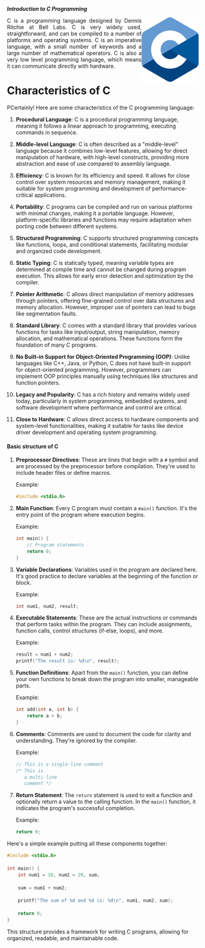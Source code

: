 ***Introduction to C Programming***
</strong></h1>

<p align="justify">
  <img src="C_Logo.png" alt="C Programming Language" width="150" align="right">
  C is a programming language designed by Dennis Ritchie at Bell Labs. C is very widely used, straightforward, and can be compiled to a number of platforms and operating systems. C is an imperative language, with a small number of keywords and a large number of mathematical operators. C is also a very low level programming language, which means it can communicate directly with hardware.
</p>
  <h1><b>Characteristics of C</b></h1><p>
  PCertainly! Here are some characteristics of the C programming language:
  
  1. **Procedural Language**: C is a procedural programming language, meaning it follows a linear approach to programming, executing commands in sequence.
  
  2. **Middle-level Language**: C is often described as a "middle-level" language because it combines low-level features, allowing for direct manipulation of hardware, with high-level constructs, providing more abstraction and ease of use compared to assembly language.
  
  3. **Efficiency**: C is known for its efficiency and speed. It allows for close control over system resources and memory management, making it suitable for system programming and development of performance-critical applications.
  
  4. **Portability**: C programs can be compiled and run on various platforms with minimal changes, making it a portable language. However, platform-specific libraries and functions may require adaptation when porting code between different systems.
  
  5. **Structured Programming**: C supports structured programming concepts like functions, loops, and conditional statements, facilitating modular and organized code development.
  
  6. **Static Typing**: C is statically typed, meaning variable types are determined at compile time and cannot be changed during program execution. This allows for early error detection and optimization by the compiler.
  
  7. **Pointer Arithmetic**: C allows direct manipulation of memory addresses through pointers, offering fine-grained control over data structures and memory allocation. However, improper use of pointers can lead to bugs like segmentation faults.
  
  8. **Standard Library**: C comes with a standard library that provides various functions for tasks like input/output, string manipulation, memory allocation, and mathematical operations. These functions form the foundation of many C programs.
  
  9. **No Built-in Support for Object-Oriented Programming (OOP)**: Unlike languages like C++, Java, or Python, C does not have built-in support for object-oriented programming. However, programmers can implement OOP principles manually using techniques like structures and function pointers.
  
  10. **Legacy and Popularity**: C has a rich history and remains widely used today, particularly in system programming, embedded systems, and software development where performance and control are critical.
  
  11. **Close to Hardware**: C allows direct access to hardware components and system-level functionalities, making it suitable for tasks like device driver development and operating system programming.</p>

<p>
  <h4>Basic structure of C</h4>
  
  1. **Preprocessor Directives**: These are lines that begin with a `#` symbol and are processed by the preprocessor before compilation. They're used to include header files or define macros.
  
     Example:
     ```c
     #include <stdio.h>
     ```
  
  2. **Main Function**: Every C program must contain a `main()` function. It's the entry point of the program where execution begins.
  
     Example:
     ```c
     int main() {
         // Program statements
         return 0;
     }
     ```
  
  3. **Variable Declarations**: Variables used in the program are declared here. It's good practice to declare variables at the beginning of the function or block.
  
     Example:
     ```c
     int num1, num2, result;
     ```
  
  4. **Executable Statements**: These are the actual instructions or commands that perform tasks within the program. They can include assignments, function calls, control structures (if-else, loops), and more.
  
     Example:
     ```c
     result = num1 + num2;
     printf("The result is: %d\n", result);
     ```
  
  5. **Function Definitions**: Apart from the `main()` function, you can define your own functions to break down the program into smaller, manageable parts.
  
     Example:
     ```c
     int add(int a, int b) {
         return a + b;
     }
     ```
  
  6. **Comments**: Comments are used to document the code for clarity and understanding. They're ignored by the compiler.
  
     Example:
     ```c
     // This is a single-line comment
     /* This is
        a multi-line
        comment */
     ```
  
  7. **Return Statement**: The `return` statement is used to exit a function and optionally return a value to the calling function. In the `main()` function, it indicates the program's successful completion.
  
     Example:
     ```c
     return 0;
     ```
  
  Here's a simple example putting all these components together:
  
  ```c
  #include <stdio.h>
  
  int main() {
      int num1 = 10, num2 = 20, sum;
      
      sum = num1 + num2;
      
      printf("The sum of %d and %d is: %d\n", num1, num2, sum);
      
      return 0;
  }
  ```
  
  This structure provides a framework for writing C programs, allowing for organized, readable, and maintainable code.
</p>